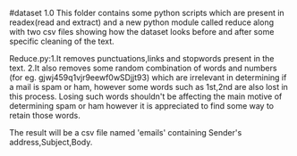 #dataset 1.0
This folder contains some python scripts which are present in readex(read and extract) and a new python module called reduce along with
two csv files showing how the dataset looks before and after some specific cleaning of the text.

Reduce.py:1.It removes punctuations,links and stopwords present in the text.
          2.It also removes some random combination of words and numbers (for eg. gjwj459q1vjr9eewf0wSDjjt93) which are irrelevant 
            in determining if a mail is spam or ham, however some words such as 1st,2nd are also lost in this process.
            Losing such words shouldn't be affecting the main motive of determining spam or ham however it is appreciated
            to find some way to retain those words.
           
The result will be a csv file named 'emails' containing Sender's address,Subject,Body.
